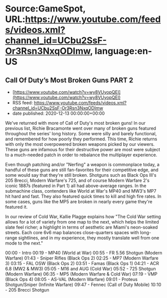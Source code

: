 # Source:GameSpot, URL:https://www.youtube.com/feeds/videos.xml?channel_id=UCbu2SsF-Or3Rsn3NxqODImw, language:en-US

## Call Of Duty’s Most Broken Guns PART 2
 - [https://www.youtube.com/watch?v=wy8VUyopQEI](https://www.youtube.com/watch?v=wy8VUyopQEI)
 - RSS feed: https://www.youtube.com/feeds/videos.xml?channel_id=UCbu2SsF-Or3Rsn3NxqODImw
 - date published: 2020-12-13 00:00:00+00:00

We've returned with more of Call of Duty's most broken guns! In our previous list, Richie Bracamonte went over many of broken guns featured throughout the series' long history. Some were silly and barely functional, and remembered for how poorly they performed. This time, Richie returns with only the most overpowered broken weapons picked by our viewers. These guns are infamous for their destructive power are most were subject to a much-needed patch in order to rebalance the multiplayer experience.  

Even though patching and/or "Nerfing" a weapon is commonplace today, a handful of these guns are still fan-favorites for their competitive edge, and some would say that they're still broken. Shotguns such as Black Ops III's 205 Brecci, Modern Warfare's 725, and of course Modern Warfare 2's iconic 1887s (featured in Part 1) all had above-average ranges. In the submachine class, contenders like World at War's MP40 and MW3's MP7 hit hard and fast. They also featured quick times to kill and high fire rates. In some cases, guns like the MP5 are broken in nearly every game they're featured it.    

In our review of Cold War, Kallie Plagge explains how "The Cold War setting allows for a lot of variety from one map to the next, which helps the limited slate feel richer; a highlight in terms of aesthetic are Miami's neon-soaked streets. Each core 6v6 map balances close-quarters spaces with long-range sightlines, and in my experience, they mostly translate well from one mode to the next."

00:00 - Intro
00:19 - MP40 (World at War)
00:55 - FR 5.56 Shotgun (Modern Warfare)
01:43 - Sniper Rifles (Black Ops 2)
02:25 - MP7 (Modern Warfare 3)
03:15 - FAL OSW (Black Ops 2)
03:51 - Famas (Black Ops 1)
04:21 - ACR 6.8 (MW2 & MW3)
05:05 - M16 and AUG (Cold War)
05:52 - 725 Shotgun (Modern Warfare)
06:35 - MP5 (Modern Warfare & Cold War)
07:19 - VMP (Black Ops 4)
08:05 - AS-VAL (Modern Warfare)
09:01 - Proteus Shotgun/Sniper (Infinite Warfare) 
09:47 - Fennec (Call of Duty Mobile)
10:10 - 205 Brecci Shotgun

